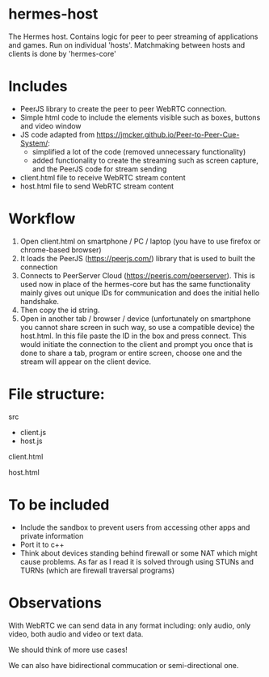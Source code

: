 # hermes-host
The Hermes host. Contains logic for peer to peer streaming of applications and games. Run on individual 'hosts'. Matchmaking between hosts and clients is done by 'hermes-core'


# Includes
- PeerJS library to create the peer to peer WebRTC connection.
- Simple html code to include the elements visible such as boxes, buttons and video window
- JS code adapted from https://jmcker.github.io/Peer-to-Peer-Cue-System/:
    - simplified a lot of the code (removed unnecessary functionality)
    - added functionality to create the streaming such as screen capture, and the PeerJS code for stream sending
- client.html file to receive WebRTC stream content
- host.html file to send WebRTC stream content

# Workflow
1) Open client.html on smartphone / PC / laptop (you have to use firefox or chrome-based browser)
2) It loads the PeerJS (https://peerjs.com/) library that is used to built the connection
3) Connects to PeerServer Cloud (https://peerjs.com/peerserver). This is used now in place of the hermes-core but has the same functionality mainly gives out unique IDs for communication and does the initial hello handshake.
4) Then copy the id string.
5) Open in another tab / browser / device (unfortunately on smartphone you cannot share screen in such way, so use a compatible device) the host.html. In this file paste the ID in the box and press connect. This would initiate the connection to the client and prompt you once that is done to share a tab, program or entire screen, choose one and the stream will appear on the client device.

# File structure:
src
- client.js
- host.js

client.html

host.html

# To be included
- Include the sandbox to prevent users from accessing other apps and private information
- Port it to c++
- Think about devices standing behind firewall or some NAT which might cause problems. As far as I read it is solved through using STUNs and TURNs (which are firewall traversal programs)

# Observations
With WebRTC we can send data in any format including: only audio, only video, both audio and video or text data. 

We should think of more use cases!

We can also have bidirectional commucation or semi-directional one. 